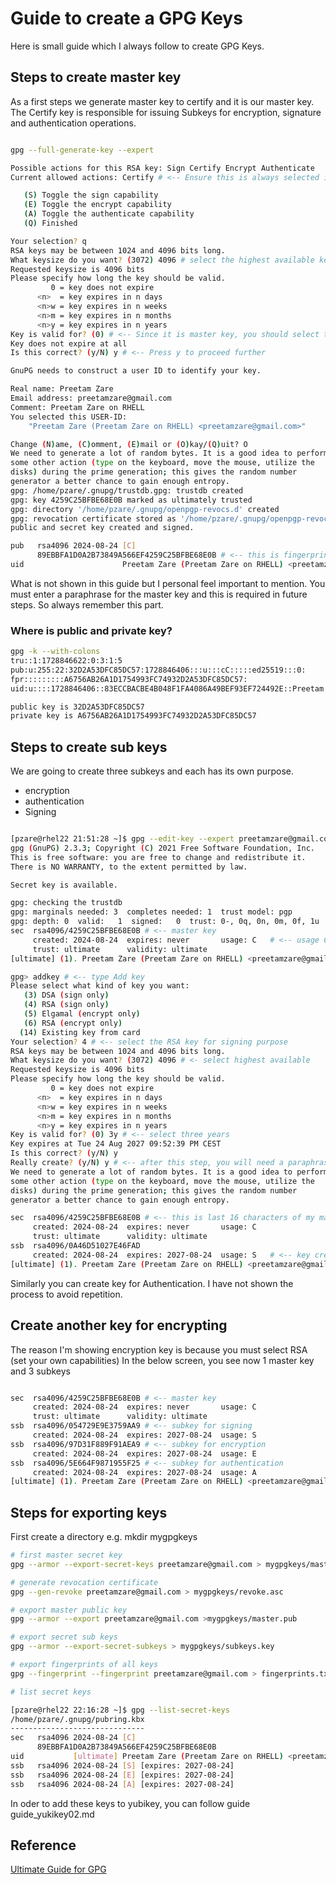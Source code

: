 # Guide to create a GPG Keys

Here is small guide which I always follow to create GPG Keys.


## Steps to create master key

As a first steps we generate master key to certify and it is our master key. The Certify key is responsible for issuing Subkeys for encryption, signature and authentication operations.


```bash

gpg --full-generate-key --expert

Possible actions for this RSA key: Sign Certify Encrypt Authenticate 
Current allowed actions: Certify # <-- Ensure this is always selected i.e. you need to toggle other options

   (S) Toggle the sign capability
   (E) Toggle the encrypt capability
   (A) Toggle the authenticate capability
   (Q) Finished

Your selection? q
RSA keys may be between 1024 and 4096 bits long.
What keysize do you want? (3072) 4096 # select the highest available key size
Requested keysize is 4096 bits
Please specify how long the key should be valid.
         0 = key does not expire
      <n>  = key expires in n days
      <n>w = key expires in n weeks
      <n>m = key expires in n months
      <n>y = key expires in n years
Key is valid for? (0) # <-- Since it is master key, you should select this non-expiring
Key does not expire at all
Is this correct? (y/N) y # <-- Press y to proceed further

GnuPG needs to construct a user ID to identify your key.

Real name: Preetam Zare
Email address: preetamzare@gmail.com
Comment: Preetam Zare on RHELL
You selected this USER-ID:
    "Preetam Zare (Preetam Zare on RHELL) <preetamzare@gmail.com>"

Change (N)ame, (C)omment, (E)mail or (O)kay/(Q)uit? O
We need to generate a lot of random bytes. It is a good idea to perform
some other action (type on the keyboard, move the mouse, utilize the
disks) during the prime generation; this gives the random number
generator a better chance to gain enough entropy.
gpg: /home/pzare/.gnupg/trustdb.gpg: trustdb created
gpg: key 4259C25BFBE68E0B marked as ultimately trusted
gpg: directory '/home/pzare/.gnupg/openpgp-revocs.d' created
gpg: revocation certificate stored as '/home/pzare/.gnupg/openpgp-revocs.d/89EBBFA1D0A2B73849A566EF4259C25BFBE68E0B.rev'
public and secret key created and signed.

pub   rsa4096 2024-08-24 [C]
      89EBBFA1D0A2B73849A566EF4259C25BFBE68E0B # <-- this is fingerprint 
uid                      Preetam Zare (Preetam Zare on RHELL) <preetamzare@gmail.com> #<-- this is your id

```
What is not shown in this guide but I personal feel important to mention. 
You must enter a paraphrase for the master key and this is required in future steps. 
So always remember this part.

### Where is public and private key?

```bash
gpg -k --with-colons 
tru::1:1728846622:0:3:1:5
pub:u:255:22:32D2A53DFC85DC57:1728846406:::u:::cC:::::ed25519:::0:
fpr:::::::::A6756AB26A1D1754993FC74932D2A53DFC85DC57:
uid:u::::1728846406::83ECCBACBE4B048F1FA4086A49BEF93EF724492E::Preetam Zare (Preetam Zare) 

public key is 32D2A53DFC85DC57
private key is A6756AB26A1D1754993FC74932D2A53DFC85DC57
```

## Steps to create sub keys

We are going to create three subkeys and each has its own purpose.

- encryption
- authentication
- Signing

```bash

[pzare@rhel22 21:51:28 ~]$ gpg --edit-key --expert preetamzare@gmail.com # <-- we are using id of the primary key
gpg (GnuPG) 2.3.3; Copyright (C) 2021 Free Software Foundation, Inc.
This is free software: you are free to change and redistribute it.
There is NO WARRANTY, to the extent permitted by law.

Secret key is available.

gpg: checking the trustdb
gpg: marginals needed: 3  completes needed: 1  trust model: pgp
gpg: depth: 0  valid:   1  signed:   0  trust: 0-, 0q, 0n, 0m, 0f, 1u
sec  rsa4096/4259C25BFBE68E0B # <-- master key
     created: 2024-08-24  expires: never       usage: C   # <-- usage C which stands for certify
     trust: ultimate      validity: ultimate
[ultimate] (1). Preetam Zare (Preetam Zare on RHELL) <preetamzare@gmail.com>

gpg> addkey # <-- type Add key
Please select what kind of key you want:
   (3) DSA (sign only)
   (4) RSA (sign only)
   (5) Elgamal (encrypt only)
   (6) RSA (encrypt only)
  (14) Existing key from card
Your selection? 4 # <-- select the RSA key for signing purpose
RSA keys may be between 1024 and 4096 bits long.
What keysize do you want? (3072) 4096 # <- select highest available
Requested keysize is 4096 bits
Please specify how long the key should be valid.
         0 = key does not expire
      <n>  = key expires in n days
      <n>w = key expires in n weeks
      <n>m = key expires in n months
      <n>y = key expires in n years
Key is valid for? (0) 3y # <-- select three years
Key expires at Tue 24 Aug 2027 09:52:39 PM CEST
Is this correct? (y/N) y
Really create? (y/N) y # <-- after this step, you will need a paraphrase for the master key
We need to generate a lot of random bytes. It is a good idea to perform
some other action (type on the keyboard, move the mouse, utilize the
disks) during the prime generation; this gives the random number
generator a better chance to gain enough entropy.

sec  rsa4096/4259C25BFBE68E0B # <-- this is last 16 characters of my master key (which is same as above)
     created: 2024-08-24  expires: never       usage: C   
     trust: ultimate      validity: ultimate
ssb  rsa4096/0A46D51027E46FAD
     created: 2024-08-24  expires: 2027-08-24  usage: S   # <-- key created for the signing purpose>
[ultimate] (1). Preetam Zare (Preetam Zare on RHELL) <preetamzare@gmail.com>

```

Similarly you can create key for Authentication. I have not shown the process to avoid repetition.

## Create another key for encrypting
The reason I'm showing encryption key is because you must select RSA (set your own capabilities)
In the below screen, you see now 1 master key and 3 subkeys

```bash

sec  rsa4096/4259C25BFBE68E0B # <-- master key
     created: 2024-08-24  expires: never       usage: C   
     trust: ultimate      validity: ultimate
ssb  rsa4096/054729E9E3759AA9 # <-- subkey for signing
     created: 2024-08-24  expires: 2027-08-24  usage: S   
ssb  rsa4096/97D31F889F91AEA9 # <-- subkey for encryption
     created: 2024-08-24  expires: 2027-08-24  usage: E   
ssb  rsa4096/5E664F9871955F25 # <-- subkey for authentication
     created: 2024-08-24  expires: 2027-08-24  usage: A   
[ultimate] (1). Preetam Zare (Preetam Zare on RHELL) <preetamzare@gmail.com>

```

## Steps for exporting keys

First create a directory e.g. mkdir mygpgkeys

```bash
# first master secret key
gpg --armor --export-secret-keys preetamzare@gmail.com > mygpgkeys/master.key

# generate revocation certificate
gpg --gen-revoke preetamzare@gmail.com > mygpgkeys/revoke.asc

# export master public key
gpg --armor --export preetamzare@gmail.com >mygpgkeys/master.pub

# export secret sub keys
gpg --armor --export-secret-subkeys > mygpgkeys/subkeys.key

# export fingerprints of all keys
gpg --fingerprint --fingerprint preetamzare@gmail.com > fingerprints.txt

# list secret keys

[pzare@rhel22 22:16:28 ~]$ gpg --list-secret-keys 
/home/pzare/.gnupg/pubring.kbx
------------------------------
sec   rsa4096 2024-08-24 [C]
      89EBBFA1D0A2B73849A566EF4259C25BFBE68E0B
uid           [ultimate] Preetam Zare (Preetam Zare on RHELL) <preetamzare@gmail.com>
ssb   rsa4096 2024-08-24 [S] [expires: 2027-08-24]
ssb   rsa4096 2024-08-24 [E] [expires: 2027-08-24]
ssb   rsa4096 2024-08-24 [A] [expires: 2027-08-24]

```

In oder to add these keys to yubikey, you can follow guide guide_yukikey02.md

## Reference

[Ultimate Guide for GPG](https://yubikey.jms1.info/introduction.html)